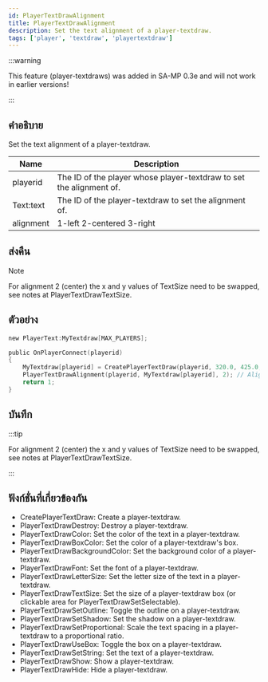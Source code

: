 ```yaml
---
id: PlayerTextDrawAlignment
title: PlayerTextDrawAlignment
description: Set the text alignment of a player-textdraw.
tags: ['player', 'textdraw', 'playertextdraw']
---
```


:::warning

This feature (player-textdraws) was added in SA-MP 0.3e and will not work in earlier versions!

:::

## คำอธิบาย

Set the text alignment of a player-textdraw.


| Name | Description |
|------|-------------|
|playerid | The ID of the player whose player-textdraw to set the alignment of.|
|Text:text | The ID of the player-textdraw to set the alignment of.|
|alignment | 1-left 2-centered 3-right|


## ส่งคืน





Note

For alignment 2 (center) the x and y values of TextSize need to be swapped, see notes at PlayerTextDrawTextSize.




## ตัวอย่าง


```c
new PlayerText:MyTextdraw[MAX_PLAYERS];

public OnPlayerConnect(playerid)
{
    MyTextdraw[playerid] = CreatePlayerTextDraw(playerid, 320.0, 425.0, "This is an example textdraw");
    PlayerTextDrawAlignment(playerid, MyTextdraw[playerid], 2); // Align the textdraw in the center
    return 1;
}
```


## บันทึก

:::tip

For alignment 2 (center) the x and y values of TextSize need to be swapped, see notes at PlayerTextDrawTextSize.


:::


## ฟังก์ชั่นที่เกี่ยวข้องกัน


-  CreatePlayerTextDraw: Create a player-textdraw.
-  PlayerTextDrawDestroy: Destroy a player-textdraw.
-  PlayerTextDrawColor: Set the color of the text in a player-textdraw.
-  PlayerTextDrawBoxColor: Set the color of a player-textdraw's box.
-  PlayerTextDrawBackgroundColor: Set the background color of a player-textdraw.
-  PlayerTextDrawFont: Set the font of a player-textdraw.
-  PlayerTextDrawLetterSize: Set the letter size of the text in a player-textdraw.
-  PlayerTextDrawTextSize: Set the size of a player-textdraw box (or clickable area for PlayerTextDrawSetSelectable).
-  PlayerTextDrawSetOutline: Toggle the outline on a player-textdraw.
-  PlayerTextDrawSetShadow: Set the shadow on a player-textdraw.
-  PlayerTextDrawSetProportional: Scale the text spacing in a player-textdraw to a proportional ratio.
-  PlayerTextDrawUseBox: Toggle the box on a player-textdraw.
-  PlayerTextDrawSetString: Set the text of a player-textdraw.
-  PlayerTextDrawShow: Show a player-textdraw.
-  PlayerTextDrawHide: Hide a player-textdraw.